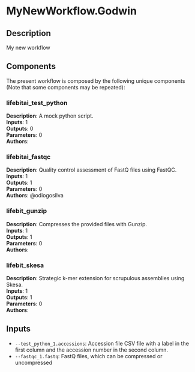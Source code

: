 # MyNewWorkflow.Godwin

## Description

My new workflow

## Components

The present workflow is composed by the following unique components (Note that some components may be repeated):

### lifebitai_test_python

**Description**: A mock python script.\
**Inputs**: 1\
**Outputs**: 0\
**Parameters**: 0\
**Authors**: 

### lifebitai_fastqc

**Description**: Quality control assessment of FastQ files using FastQC.\
**Inputs**: 1\
**Outputs**: 1\
**Parameters**: 0\
**Authors**: @odiogosilva

### lifebit_gunzip

**Description**: Compresses the provided files with Gunzip.\
**Inputs**: 1\
**Outputs**: 1\
**Parameters**: 0\
**Authors**: 

### lifebit_skesa

**Description**: Strategic k-mer extension for scrupulous assemblies using Skesa.\
**Inputs**: 1\
**Outputs**: 1\
**Parameters**: 0\
**Authors**: 

## Inputs

- `--test_python_1.accessions`: Accession file CSV file with a label in the first column and the accession number in the second column.
- `--fastqc_1.fastq`: FastQ files, which can be compressed or uncompressed
